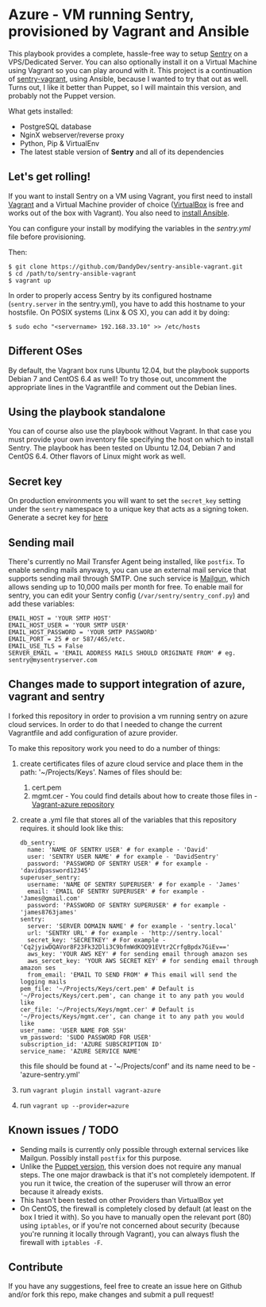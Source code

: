 # Azure - VM running Sentry, provisioned by Vagrant and Ansible

This playbook provides a complete, hassle-free way to setup [Sentry](https://github.com/getsentry/sentry) on a VPS/Dedicated Server. You can also optionally install it on a Virtual Machine using Vagrant so you can play around with it. This project is a continuation of [sentry-vagrant](https://github.com/DandyDev/sentry-vagrant), using Ansible, because I wanted to try that out as well. Turns out, I like it better than Puppet, so I will maintain this version, and probably not the Puppet version.

What gets installed:

*  PostgreSQL database
*  NginX webserver/reverse proxy
*  Python, Pip & VirtualEnv
*  The latest stable version of **Sentry** and all of its dependencies

## Let's get rolling!

If you want to install Sentry on a VM using Vagrant, you first need to install [Vagrant](http://www.vagrantup.com/) and a Virtual Machine provider of choice ([VirtualBox](https://www.virtualbox.org/) is free and works out of the box with Vagrant). You also need to [install Ansible](http://docs.ansible.com/intro_installation.html).

You can configure your install by modifying the variables in the _sentry.yml_ file before provisioning.

Then:

```
$ git clone https://github.com/DandyDev/sentry-ansible-vagrant.git
$ cd /path/to/sentry-ansible-vagrant
$ vagrant up
```

In order to properly access Sentry by its configured hostname (`sentry.server` in the sentry.yml), you have to add this hostname to your hostsfile. On POSIX systems (Linx & OS X), you can add it by doing:

```
$ sudo echo "<servername> 192.168.33.10" >> /etc/hosts
```

## Different OSes

By default, the Vagrant box runs Ubuntu 12.04, but the playbook supports Debian 7 and CentOS 6.4 as well! To try those out, uncomment the appropriate lines in the Vagrantfile and comment out the Debian lines.

## Using the playbook standalone

You can of course also use the playbook without Vagrant. In that case you must provide your own inventory file specifying the host on which to install Sentry. The playbook has been tested on Ubuntu 12.04, Debian 7 and CentOS 6.4. Other flavors of Linux might work as well.

## Secret key

On production environments you will want to set the ``secret_key`` setting under the ``sentry`` namespace to a unique key that acts as a signing token. Generate a secret key for [here](http://www.miniwebtool.com/django-secret-key-generator/)

## Sending mail

There's currently no Mail Transfer Agent being installed, like `postfix`. To enable sending mails anyways, you can use an external mail service that supports sending mail through SMTP. One such service is [Mailgun](http://www.mailgun.com), which allows sending up to 10,000 mails per month for free. To enable mail for sentry, you can edit your Sentry config (`/var/sentry/sentry_conf.py`) and add these variables:

```
EMAIL_HOST = 'YOUR SMTP HOST'
EMAIL_HOST_USER = 'YOUR SMTP USER'
EMAIL_HOST_PASSWORD = 'YOUR SMTP PASSWORD'
EMAIL_PORT = 25 # or 587/465/etc.
EMAIL_USE_TLS = False
SERVER_EMAIL = 'EMAIL ADDRESS MAILS SHOULD ORIGINATE FROM' # eg. sentry@mysentryserver.com
```
## Changes made to support integration of azure, vagrant and sentry

I forked this repository in order to provision a vm running sentry on azure cloud services.
In order to do that I needed to change the current Vagrantfile and add configuration of azure provider.

To make this repository work you need to do a number of things:
  1. create certificates files of azure cloud service and place them in the path: '~/Projects/Keys'.
     Names of files should be:
      1. cert.pem
      2. mgmt.cer
    - You could find details about how to create those files in - [Vagrant-azure repository](https://github.com/Azure/vagrant-azure)

  2. create a .yml file that stores all of the variables that this repository requires.
     it should look like this:
     ```
     db_sentry:
       name: 'NAME OF SENTRY USER' # for example - 'David'
       user: 'SENTRY USER NAME' # for example - 'DavidSentry'
       password: 'PASSWORD OF SENTRY USER' # for example - 'davidpassword12345'
     superuser_sentry:
       username: 'NAME OF SENTRY SUPERUSER' # for example - 'James'
       email: 'EMAIL OF SENTRY SUPERUSER' # for example - 'James@gmail.com'
       password: 'PASSWORD OF SENTRY SUPERUSER' # for example - 'james8763james'
     sentry:
       server: 'SERVER DOMAIN NAME' # for example - 'sentry.local'
       url: 'SENTRY URL' # for example - 'http://sentry.local'
       secret_key: 'SECRETKEY' # For example - 'Cq2jyiwDQAVor8F23Fk32Dli3C9bfmWdKOQ91EVtr2CrfgBpdx7GiEv=='
       aws_key: 'YOUR AWS KEY' # for sending email through amazon ses
       aws_sercet_key: 'YOUR AWS SECRET KEY' # for sending email through amazon ses
       from_email: 'EMAIL TO SEND FROM' # This email will send the logging mails
     pem_file: '~/Projects/Keys/cert.pem' # Default is '~/Projects/Keys/cert.pem', can change it to any path you would like
     cer_file: '~/Projects/Keys/mgmt.cer' # Default is '~/Projects/Keys/mgmt.cer', can change it to any path you would like
     user_name: 'USER NAME FOR SSH'
     vm_password: 'SUDO PASSWORD FOR USER'
     subscription_id: 'AZURE SUBSCRIPTION ID'
     service_name: 'AZURE SERVICE NAME'
     ```
     this file should be found at - '~/Projects/conf' and its name need to be - 'azure-sentry.yml'
  3. run ```vagrant plugin install vagrant-azure```
  4. run ```vagrant up --provider=azure```
## Known issues / TODO

* Sending mails is currently only possible through external services like Mailgun. Possibly install `postfix` for this purpose.
* Unlike the [Puppet version](https://github.com/DandyDev/sentry-vagrant), this version does not require any manual steps. The one major drawback is that it's not completely idempotent. If you run it twice, the creation of the superuser will throw an error because it already exists.
* This hasn't been tested on other Providers than VirtualBox yet
* On CentOS, the firewall is completely closed by default (at least on the box I tried it with). So you have to manually open the relevant port (80) using `iptables`, or if you're not concerned about security (because you're running it locally through Vagrant), you can always flush the firewall with `iptables -F`.

## Contribute

If you have any suggestions, feel free to create an issue here on Github and/or fork this repo, make changes and submit a pull request!
